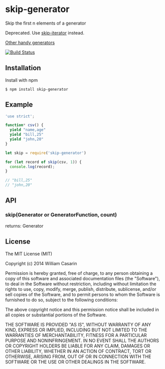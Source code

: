 
# skip-generator

  Skip the first n elements of a generator

  Deprecated. Use [skip-iterator](https://github.com/jb55/skip-iterator) instead.

  [Other handy generators](https://github.com/jb55/generators)

  [![Build Status](https://travis-ci.org/jb55/skip-generator.svg)](https://travis-ci.org/jb55/skip-generator)

## Installation

  Install with npm

    $ npm install skip-generator

## Example

```js
'use strict';

function* csv() {
  yield "name,age"
  yield "bill,25"
  yield "john,20"
}

let skip = require('skip-generator')

for (let record of skip(csv, 1)) {
  console.log(record);
}

// "bill,25"
// "john,20"

```

## API

### skip(Generator or GeneratorFunction, count)

returns: Generator

## License

  The MIT License (MIT)

  Copyright (c) 2014 William Casarin

  Permission is hereby granted, free of charge, to any person obtaining a copy
  of this software and associated documentation files (the "Software"), to deal
  in the Software without restriction, including without limitation the rights
  to use, copy, modify, merge, publish, distribute, sublicense, and/or sell
  copies of the Software, and to permit persons to whom the Software is
  furnished to do so, subject to the following conditions:

  The above copyright notice and this permission notice shall be included in
  all copies or substantial portions of the Software.

  THE SOFTWARE IS PROVIDED "AS IS", WITHOUT WARRANTY OF ANY KIND, EXPRESS OR
  IMPLIED, INCLUDING BUT NOT LIMITED TO THE WARRANTIES OF MERCHANTABILITY,
  FITNESS FOR A PARTICULAR PURPOSE AND NONINFRINGEMENT. IN NO EVENT SHALL THE
  AUTHORS OR COPYRIGHT HOLDERS BE LIABLE FOR ANY CLAIM, DAMAGES OR OTHER
  LIABILITY, WHETHER IN AN ACTION OF CONTRACT, TORT OR OTHERWISE, ARISING FROM,
  OUT OF OR IN CONNECTION WITH THE SOFTWARE OR THE USE OR OTHER DEALINGS IN
  THE SOFTWARE.
